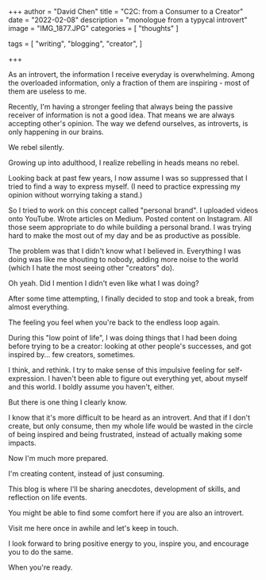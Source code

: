 +++
author = "David Chen"
title = "C2C: from a Consumer to a Creator"
date = "2022-02-08"
description = "monologue from a typycal introvert"
image = "IMG_1877.JPG"
categories = [
    "thoughts"
]

tags = [
    "writing",
    "blogging",
    "creator",
]
    
+++

As an introvert, the information I receive everyday is overwhelming. Among the overloaded information, only a fraction of them are inspiring - most of them are useless to me.

Recently, I'm having a stronger feeling that always being the passive receiver of information is not a good idea. That means we are always accepting other's opinion. The way we defend ourselves, as introverts, is only happening in our brains.

We rebel silently.

Growing up into adulthood, I realize rebelling in heads means no rebel.

Looking back at past few years, I now assume I was so suppressed that I tried to find a way to express myself. (I need to practice expressing my opinion without worrying taking a stand.)

So I tried to work on this concept called "personal brand". I uploaded videos onto YouTube. Wrote articles on Medium. Posted content on Instagram. All those seem appropriate to do while building a personal brand. I was trying hard to make the most out of my day and be as productive as possible.

The problem was that I didn't know what I believed in. Everything I was doing was like me shouting to nobody, adding more noise to the world (which I hate the most seeing other "creators" do).

Oh yeah. Did I mention I didn't even like what I was doing?

After some time attempting, I finally decided to stop and took a break, from almost everything.

The feeling you feel when you're back to the endless loop again.

During this "low point of life", I was doing things that I had been doing before trying to be a creator: looking at other people's successes, and got inspired by... few creators, sometimes.

I think, and rethink. I try to make sense of this impulsive feeling for self-expression. I haven't been able to figure out everything yet, about myself and this world. I boldly assume you haven't, either.

But there is one thing I clearly know.

I know that it's more difficult to be heard as an introvert. And that if I don't create, but only consume, then my whole life would be wasted in the circle of being inspired and being frustrated, instead of actually making some impacts.

Now I'm much more prepared.

I'm creating content, instead of just consuming.

This blog is where I'll be sharing anecdotes, development of skills, and reflection on life events.

You might be able to find some comfort here if you are also an introvert.

Visit me here once in awhile and let's keep in touch.

I look forward to bring positive energy to you, inspire you, and encourage you to do the same.

When you're ready.
